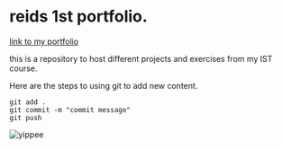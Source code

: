 # reids 1st portfolio.

[link to my portfolio](https://github.com/terrislost/ist-portfolio-reidc)

this is a repository to host different projects and exercises from my IST course.

Here are the steps to using git to add new content.

```
git add .
git commit -m "commit message"
git push
```

![yippee](https://media.printables.com/media/prints/386968/images/3240015_0fcd3dc4-efbe-437b-abb7-bdee355d73bb/thumbs/cover/320x240/jpg/yippee.webp)
